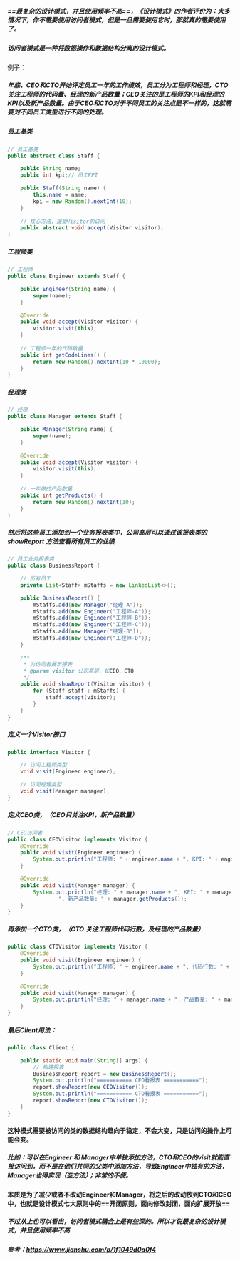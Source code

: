 

##### ==最复杂的设计模式，并且使用频率不高==，《设计模式》的作者评价为：大多情况下，你不需要使用访问者模式，但是一旦需要使用它时，那就真的需要使用了。

##### 访问者模式是一种将数据操作和数据结构分离的设计模式。

例子：

##### 年底，CEO和CTO开始评定员工一年的工作绩效，员工分为工程师和经理，CTO关注工程师的代码量、经理的新产品数量；CEO关注的是工程师的KPI和经理的KPI以及新产品数量。由于CEO和CTO对于不同员工的关注点是不一样的，这就需要对不同员工类型进行不同的处理。

##### 员工基类

```java
// 员工基类
public abstract class Staff {

    public String name;
    public int kpi;// 员工KPI

    public Staff(String name) {
        this.name = name;
        kpi = new Random().nextInt(10);
    }
  
    // 核心方法，接受Visitor的访问
    public abstract void accept(Visitor visitor);
}
```

##### 工程师类

```java
// 工程师
public class Engineer extends Staff {

    public Engineer(String name) {
        super(name);
    }

    @Override
    public void accept(Visitor visitor) {
        visitor.visit(this);
    }
  
    // 工程师一年的代码数量
    public int getCodeLines() {
        return new Random().nextInt(10 * 10000);
    }
}
```



##### 经理类

```java
// 经理
public class Manager extends Staff {

    public Manager(String name) {
        super(name);
    }

    @Override
    public void accept(Visitor visitor) {
        visitor.visit(this);
    }
  
    // 一年做的产品数量
    public int getProducts() {
        return new Random().nextInt(10);
    }
}
```

##### 然后将这些员工添加到一个业务报表类中，公司高层可以通过该报表类的 showReport 方法查看所有员工的业绩

```java
// 员工业务报表类
public class BusinessReport {

    // 所有员工
    private List<Staff> mStaffs = new LinkedList<>();

    public BusinessReport() {
        mStaffs.add(new Manager("经理-A"));
        mStaffs.add(new Engineer("工程师-A"));
        mStaffs.add(new Engineer("工程师-B"));
        mStaffs.add(new Engineer("工程师-C"));
        mStaffs.add(new Manager("经理-B"));
        mStaffs.add(new Engineer("工程师-D"));
    }

    /**
     * 为访问者展示报表
     * @param visitor 公司高层，如CEO、CTO
     */
    public void showReport(Visitor visitor) {
        for (Staff staff : mStaffs) {
            staff.accept(visitor);
        }
    }
}
```



##### 定义一个Visitor接口

```java
public interface Visitor {

    // 访问工程师类型
    void visit(Engineer engineer);

    // 访问经理类型
    void visit(Manager manager);
}
```



##### 定义CEO类，（CEO只关注KPI，新产品数量）

```java
// CEO访问者
public class CEOVisitor implements Visitor {
    @Override
    public void visit(Engineer engineer) {
        System.out.println("工程师: " + engineer.name + ", KPI: " + engineer.kpi);
    }

    @Override
    public void visit(Manager manager) {
        System.out.println("经理: " + manager.name + ", KPI: " + manager.kpi +
                ", 新产品数量: " + manager.getProducts());
    }
}
```



##### 再添加一个CTO类，（CTO 关注工程师代码行数，及经理的产品数量）

```java
public class CTOVisitor implements Visitor {
    @Override
    public void visit(Engineer engineer) {
        System.out.println("工程师: " + engineer.name + ", 代码行数: " + engineer.getCodeLines());
    }

    @Override
    public void visit(Manager manager) {
        System.out.println("经理: " + manager.name + ", 产品数量: " + manager.getProducts());
    }
}
```



##### 最后Client用法：

```java
public class Client {

    public static void main(String[] args) {
        // 构建报表
        BusinessReport report = new BusinessReport();
        System.out.println("=========== CEO看报表 ===========");
        report.showReport(new CEOVisitor());
        System.out.println("=========== CTO看报表 ===========");
        report.showReport(new CTOVisitor());
    }
}
```



#### 这种模式需要被访问的类的数据结构趋向于稳定，不会大变，只是访问的操作上可能会变。

##### 比如：可以在Engineer 和 Manager中单独添加方法，CTO和CEO的visit就能直接访问到，而不是在他们共同的父类中添加方法，导致Engineer中独有的方法，Manager也得实现（空方法）；非常的不便。



#### 本质是为了减少或者不改动Engineer和Manager，将之后的改动放到CTO和CEO中，也就是设计模式七大原则中的==开闭原则，面向修改封闭，面向扩展开放==



##### 不过从上也可以看出，访问者模式耦合上是有些深的。所以才说最复杂的设计模式，并且使用频率不高



##### 参考：https://www.jianshu.com/p/1f1049d0a0f4